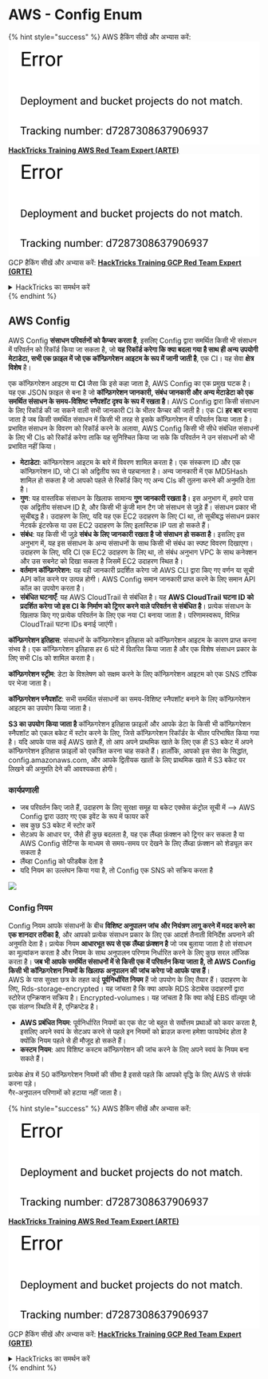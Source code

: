 # AWS - Config Enum

{% hint style="success" %}
AWS हैकिंग सीखें और अभ्यास करें:<img src="../../../../.gitbook/assets/image (1) (1).png" alt="" data-size="line">[**HackTricks Training AWS Red Team Expert (ARTE)**](https://training.hacktricks.xyz/courses/arte)<img src="../../../../.gitbook/assets/image (1) (1).png" alt="" data-size="line">\
GCP हैकिंग सीखें और अभ्यास करें: <img src="../../../../.gitbook/assets/image (2).png" alt="" data-size="line">[**HackTricks Training GCP Red Team Expert (GRTE)**<img src="../../../../.gitbook/assets/image (2).png" alt="" data-size="line">](https://training.hacktricks.xyz/courses/grte)

<details>

<summary>HackTricks का समर्थन करें</summary>

* [**सदस्यता योजनाएँ**](https://github.com/sponsors/carlospolop) देखें!
* **💬 [**Discord समूह**](https://discord.gg/hRep4RUj7f) या [**telegram समूह**](https://t.me/peass) में शामिल हों या **Twitter** 🐦 [**@hacktricks\_live**](https://twitter.com/hacktricks\_live)** पर हमें फॉलो करें।**
* **हैकिंग ट्रिक्स साझा करें और [**HackTricks**](https://github.com/carlospolop/hacktricks) और [**HackTricks Cloud**](https://github.com/carlospolop/hacktricks-cloud) गिटहब रिपोजिटरी में PR सबमिट करें।**

</details>
{% endhint %}

## AWS Config

AWS Config **संसाधन परिवर्तनों को कैप्चर करता है**, इसलिए Config द्वारा समर्थित किसी भी संसाधन में परिवर्तन को रिकॉर्ड किया जा सकता है, जो **यह रिकॉर्ड करेगा कि क्या बदला गया है साथ ही अन्य उपयोगी मेटाडेटा, सभी एक फ़ाइल में जो एक कॉन्फ़िगरेशन आइटम के रूप में जानी जाती है**, एक CI। यह सेवा **क्षेत्र विशेष** है।

एक कॉन्फ़िगरेशन आइटम या **CI** जैसा कि इसे कहा जाता है, AWS Config का एक प्रमुख घटक है। यह एक JSON फ़ाइल से बना है जो **कॉन्फ़िगरेशन जानकारी, संबंध जानकारी और अन्य मेटाडेटा को एक समर्थित संसाधन के समय-विशिष्ट स्नैपशॉट दृश्य के रूप में रखता है**। AWS Config द्वारा किसी संसाधन के लिए रिकॉर्ड की जा सकने वाली सभी जानकारी CI के भीतर कैप्चर की जाती है। एक CI **हर बार** बनाया जाता है जब किसी समर्थित संसाधन में किसी भी तरह से इसके कॉन्फ़िगरेशन में परिवर्तन किया जाता है। प्रभावित संसाधन के विवरण को रिकॉर्ड करने के अलावा, AWS Config किसी भी सीधे संबंधित संसाधनों के लिए भी CIs को रिकॉर्ड करेगा ताकि यह सुनिश्चित किया जा सके कि परिवर्तन ने उन संसाधनों को भी प्रभावित नहीं किया।

* **मेटाडेटा**: कॉन्फ़िगरेशन आइटम के बारे में विवरण शामिल करता है। एक संस्करण ID और एक कॉन्फ़िगरेशन ID, जो CI को अद्वितीय रूप से पहचानता है। अन्य जानकारी में एक MD5Hash शामिल हो सकता है जो आपको पहले से रिकॉर्ड किए गए अन्य CIs की तुलना करने की अनुमति देता है।
* **गुण**: यह वास्तविक संसाधन के खिलाफ सामान्य **गुण जानकारी रखता है**। इस अनुभाग में, हमारे पास एक अद्वितीय संसाधन ID है, और किसी भी कुंजी मान टैग जो संसाधन से जुड़े हैं। संसाधन प्रकार भी सूचीबद्ध है। उदाहरण के लिए, यदि यह एक EC2 उदाहरण के लिए CI था, तो सूचीबद्ध संसाधन प्रकार नेटवर्क इंटरफेस या उस EC2 उदाहरण के लिए इलास्टिक IP पता हो सकते हैं।
* **संबंध**: यह किसी भी जुड़े **संबंध के लिए जानकारी रखता है जो संसाधन हो सकता है**। इसलिए इस अनुभाग में, यह इस संसाधन के अन्य संसाधनों के साथ किसी भी संबंध का स्पष्ट विवरण दिखाएगा। उदाहरण के लिए, यदि CI एक EC2 उदाहरण के लिए था, तो संबंध अनुभाग VPC के साथ कनेक्शन और उस सबनेट को दिखा सकता है जिसमें EC2 उदाहरण स्थित है।
* **वर्तमान कॉन्फ़िगरेशन:** यह वही जानकारी प्रदर्शित करेगा जो AWS CLI द्वारा किए गए वर्णन या सूची API कॉल करने पर उत्पन्न होगी। AWS Config समान जानकारी प्राप्त करने के लिए समान API कॉल का उपयोग करता है।
* **संबंधित घटनाएँ**: यह AWS CloudTrail से संबंधित है। यह **AWS CloudTrail घटना ID को प्रदर्शित करेगा जो इस CI के निर्माण को ट्रिगर करने वाले परिवर्तन से संबंधित है**। प्रत्येक संसाधन के खिलाफ किए गए प्रत्येक परिवर्तन के लिए एक नया CI बनाया जाता है। परिणामस्वरूप, विभिन्न CloudTrail घटना IDs बनाई जाएंगी।

**कॉन्फ़िगरेशन इतिहास**: संसाधनों के कॉन्फ़िगरेशन इतिहास को कॉन्फ़िगरेशन आइटम के कारण प्राप्त करना संभव है। एक कॉन्फ़िगरेशन इतिहास हर 6 घंटे में वितरित किया जाता है और एक विशेष संसाधन प्रकार के लिए सभी CIs को शामिल करता है।

**कॉन्फ़िगरेशन स्ट्रीम**: डेटा के विश्लेषण को सक्षम करने के लिए कॉन्फ़िगरेशन आइटम को एक SNS टॉपिक पर भेजा जाता है।

**कॉन्फ़िगरेशन स्नैपशॉट**: सभी समर्थित संसाधनों का समय-विशिष्ट स्नैपशॉट बनाने के लिए कॉन्फ़िगरेशन आइटम का उपयोग किया जाता है।

**S3 का उपयोग किया जाता है** कॉन्फ़िगरेशन इतिहास फ़ाइलों और आपके डेटा के किसी भी कॉन्फ़िगरेशन स्नैपशॉट को एकल बकेट में स्टोर करने के लिए, जिसे कॉन्फ़िगरेशन रिकॉर्डर के भीतर परिभाषित किया गया है। यदि आपके पास कई AWS खाते हैं, तो आप अपने प्राथमिक खाते के लिए एक ही S3 बकेट में अपने कॉन्फ़िगरेशन इतिहास फ़ाइलों को एकत्रित करना चाह सकते हैं। हालाँकि, आपको इस सेवा के सिद्धांत, config.amazonaws.com, और आपके द्वितीयक खातों के लिए प्राथमिक खाते में S3 बकेट पर लिखने की अनुमति देने की आवश्यकता होगी।

### कार्यप्रणाली

* जब परिवर्तन किए जाते हैं, उदाहरण के लिए सुरक्षा समूह या बकेट एक्सेस कंट्रोल सूची में —> AWS Config द्वारा उठाए गए एक इवेंट के रूप में फायर करें
* सब कुछ S3 बकेट में स्टोर करें
* सेटअप के आधार पर, जैसे ही कुछ बदलता है, यह एक लैंब्डा फ़ंक्शन को ट्रिगर कर सकता है या AWS Config सेटिंग्स के माध्यम से समय-समय पर देखने के लिए लैंब्डा फ़ंक्शन को शेड्यूल कर सकता है
* लैंब्डा Config को फीडबैक देता है
* यदि नियम का उल्लंघन किया गया है, तो Config एक SNS को सक्रिय करता है

![](<../../../../.gitbook/assets/image (126).png>)

### Config नियम

Config नियम आपके संसाधनों के बीच **विशिष्ट अनुपालन जांच** **और नियंत्रण लागू करने में मदद करने का एक शानदार तरीका है**, और आपको प्रत्येक संसाधन प्रकार के लिए एक आदर्श तैनाती विनिर्देश अपनाने की अनुमति देता है। प्रत्येक नियम **आधारभूत रूप से एक लैंब्डा फ़ंक्शन है** जो जब बुलाया जाता है तो संसाधन का मूल्यांकन करता है और नियम के साथ अनुपालन परिणाम निर्धारित करने के लिए कुछ सरल लॉजिक करता है। **जब भी आपके समर्थित संसाधनों में से किसी एक में परिवर्तन किया जाता है, तो AWS Config किसी भी कॉन्फ़िगरेशन नियमों के खिलाफ अनुपालन की जांच करेगा जो आपके पास हैं**।\
AWS के पास सुरक्षा छत्र के तहत कई **पूर्वनिर्धारित नियम** हैं जो उपयोग के लिए तैयार हैं। उदाहरण के लिए, Rds-storage-encrypted। यह जांचता है कि क्या आपके RDS डेटाबेस उदाहरणों द्वारा स्टोरेज एन्क्रिप्शन सक्रिय है। Encrypted-volumes। यह जांचता है कि क्या कोई EBS वॉल्यूम जो एक संलग्न स्थिति में है, एन्क्रिप्टेड है।

* **AWS प्रबंधित नियम**: पूर्वनिर्धारित नियमों का एक सेट जो बहुत से सर्वोत्तम प्रथाओं को कवर करता है, इसलिए अपने स्वयं के सेटअप करने से पहले इन नियमों को ब्राउज़ करना हमेशा फायदेमंद होता है क्योंकि नियम पहले से ही मौजूद हो सकते हैं।
* **कस्टम नियम**: आप विशिष्ट कस्टम कॉन्फ़िगरेशन की जांच करने के लिए अपने स्वयं के नियम बना सकते हैं।

प्रत्येक क्षेत्र में 50 कॉन्फ़िगरेशन नियमों की सीमा है इससे पहले कि आपको वृद्धि के लिए AWS से संपर्क करना पड़े।\
गैर-अनुपालन परिणामों को हटाया नहीं जाता है।

{% hint style="success" %}
AWS हैकिंग सीखें और अभ्यास करें:<img src="../../../../.gitbook/assets/image (1) (1).png" alt="" data-size="line">[**HackTricks Training AWS Red Team Expert (ARTE)**](https://training.hacktricks.xyz/courses/arte)<img src="../../../../.gitbook/assets/image (1) (1).png" alt="" data-size="line">\
GCP हैकिंग सीखें और अभ्यास करें: <img src="../../../../.gitbook/assets/image (2).png" alt="" data-size="line">[**HackTricks Training GCP Red Team Expert (GRTE)**<img src="../../../../.gitbook/assets/image (2).png" alt="" data-size="line">](https://training.hacktricks.xyz/courses/grte)

<details>

<summary>HackTricks का समर्थन करें</summary>

* [**सदस्यता योजनाएँ**](https://github.com/sponsors/carlospolop) देखें!
* **💬 [**Discord समूह**](https://discord.gg/hRep4RUj7f) या [**telegram समूह**](https://t.me/peass) में शामिल हों या **Twitter** 🐦 [**@hacktricks\_live**](https://twitter.com/hacktricks\_live)** पर हमें फॉलो करें।**
* **हैकिंग ट्रिक्स साझा करें और [**HackTricks**](https://github.com/carlospolop/hacktricks) और [**HackTricks Cloud**](https://github.com/carlospolop/hacktricks-cloud) गिटहब रिपोजिटरी में PR सबमिट करें।**

</details>
{% endhint %}
